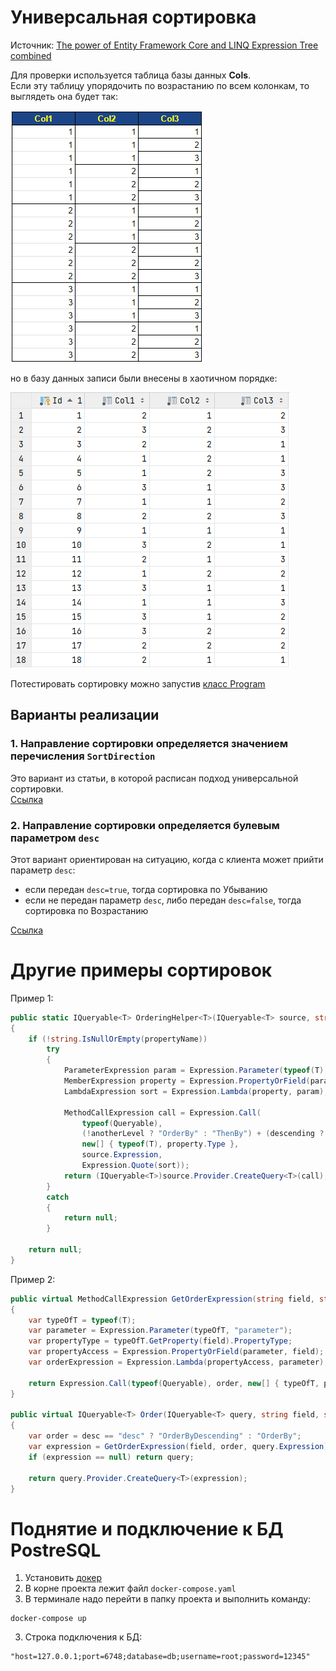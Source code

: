 # Универсальная сортировка

Источник: [The power of Entity Framework Core and LINQ Expression Tree combined](https://medium.com/@erickgallani/the-power-of-entity-framework-core-and-linq-expression-tree-combined-6b0d72cf41db)

Для проверки используется таблица базы данных **Cols**.  
Если эту таблицу упорядочить по возрастанию по всем колонкам, то выглядеть она будет так:

![](./pic/table-cols.png)

но в базу данных записи были внесены в хаотичном порядке:

![](./pic/table-cols-in-bd.png)

Потестировать сортировку можно
запустив [класс Program](https://github.com/gonzobard777/c_sharp_SortCheck/blob/master/ConsoleApp/Program.cs#L10)

## Варианты реализации

### 1. Направление сортировки определяется значением перечисления `SortDirection`

Это вариант из статьи, в которой расписан подход универсальной сортировки.  
[Ссылка](https://github.com/gonzobard777/c_sharp_SortCheck/blob/master/ConsoleApp/Database/SortExt.cs)

### 2. Направление сортировки определяется булевым параметром `desc`

Этот вариант ориентирован на ситуацию, когда с клиента может прийти параметр `desc`:

- если передан `desc=true`, тогда сортировка по Убыванию
- если не передан параметр `desc`, либо передан `desc=false`, тогда сортировка по Возрастанию

[Ссылка](https://github.com/gonzobard777/c_sharp_SortCheck/blob/master/ConsoleApp/Database/Sort2Ext.cs)

# Другие примеры сортировок

Пример 1:

```csharp
public static IQueryable<T> OrderingHelper<T>(IQueryable<T> source, string propertyName, bool descending, bool anotherLevel)
{
    if (!string.IsNullOrEmpty(propertyName))
        try
        {
            ParameterExpression param = Expression.Parameter(typeof(T), string.Empty);
            MemberExpression property = Expression.PropertyOrField(param, propertyName);
            LambdaExpression sort = Expression.Lambda(property, param);

            MethodCallExpression call = Expression.Call(
                typeof(Queryable),
                (!anotherLevel ? "OrderBy" : "ThenBy") + (descending ? "Descending" : string.Empty),
                new[] { typeof(T), property.Type },
                source.Expression,
                Expression.Quote(sort));
            return (IQueryable<T>)source.Provider.CreateQuery<T>(call);
        }
        catch
        {
            return null;
        }

    return null;
}
```

Пример 2:

```csharp
public virtual MethodCallExpression GetOrderExpression(string field, string order, Expression expression)
{
    var typeOfT = typeof(T);
    var parameter = Expression.Parameter(typeOfT, "parameter");
    var propertyType = typeOfT.GetProperty(field).PropertyType;
    var propertyAccess = Expression.PropertyOrField(parameter, field);
    var orderExpression = Expression.Lambda(propertyAccess, parameter);

    return Expression.Call(typeof(Queryable), order, new[] { typeOfT, propertyType }, expression, Expression.Quote(orderExpression));
}

public virtual IQueryable<T> Order(IQueryable<T> query, string field, string desc)
{
    var order = desc == "desc" ? "OrderByDescending" : "OrderBy";
    var expression = GetOrderExpression(field, order, query.Expression);
    if (expression == null) return query;

    return query.Provider.CreateQuery<T>(expression);
}
```

# Поднятие и подключение к БД PostreSQL

1. Установить [докер](https://www.docker.com/)
2. В корне проекта лежит файл `docker-compose.yaml`
2. В терминале надо перейти в папку проекта и выполнить команду:

```shell
docker-compose up
```

3. Строка подключения к БД:

```
"host=127.0.0.1;port=6748;database=db;username=root;password=12345"
```